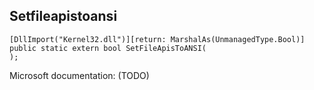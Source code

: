 ## Setfileapistoansi

```
[DllImport("Kernel32.dll")][return: MarshalAs(UnmanagedType.Bool)]
public static extern bool SetFileApisToANSI(
);
```

Microsoft documentation: (TODO)
